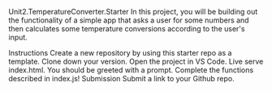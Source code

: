 Unit2.TemperatureConverter.Starter
In this project, you will be building out the functionality of a simple app that asks a user for some numbers and then calculates some temperature conversions according to the user's input.

Instructions
Create a new repository by using this starter repo as a template.
Clone down your version.
Open the project in VS Code.
Live serve index.html. You should be greeted with a prompt.
Complete the functions described in index.js!
Submission
Submit a link to your Github repo.
